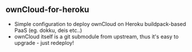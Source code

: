ownCloud-for-heroku
-------------------

  * Simple configuration to deploy ownCloud on Heroku buildpack-based PaaS (eg. dokku, deis etc..)
  * ownCloud itself is a git submodule from upstream, thus it's easy to upgrade - just redeploy!

